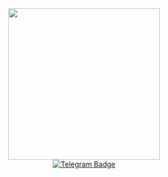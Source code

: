 <div id="header" align="center">
  <img src="https://media.giphy.com/media/qgQUggAC3Pfv687qPC/giphy.gif" width="300"/>
</div>
<div id="badges" align="center">
  <a href="https://t.me/DzenBots" target="_blank">
    <img src="https://img.shields.io/badge/Telegram-blue?style=for-the-badge&logo=telegram&label=dzenbots" alt="Telegram Badge"/>
  </a>
</div>
<div align="center">
<img align="center" src="https://komarev.com/ghpvc/?username=dzenbots&style=flat-square&color=blue" alt=""/>
  </div>

